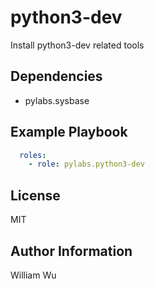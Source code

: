 python3-dev
===========

Install python3-dev related tools

Dependencies
------------

- pylabs.sysbase

Example Playbook
----------------

```yaml
  roles:
    - role: pylabs.python3-dev
```

License
-------

MIT

Author Information
------------------

William Wu
